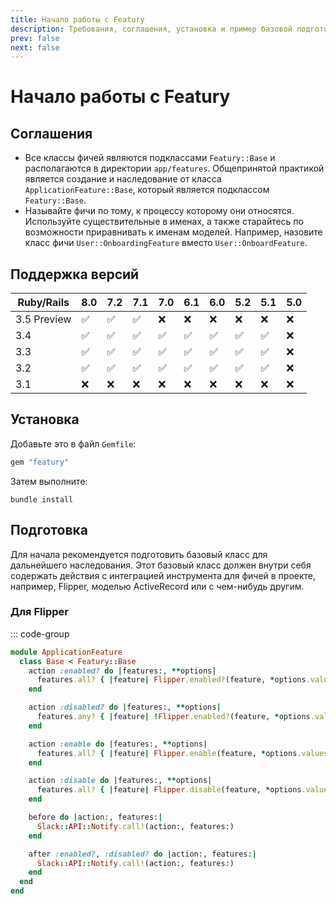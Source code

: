 ```yaml
---
title: Начало работы с Featury
description: Требования, соглашения, установка и пример базовой подготовки
prev: false
next: false
---
```


# Начало работы с Featury

## Соглашения

- Все классы фичей являются подклассами `Featury::Base` и располагаются в директории `app/features`. Общепринятой практикой является создание и наследование от класса `ApplicationFeature::Base`, который является подклассом `Featury::Base`.
- Называйте фичи по тому, к процессу которому они относятся. Используйте существительные в именах, а также старайтесь по возможности приравнивать к именам моделей. Например, назовите класс фичи `User::OnboardingFeature` вместо `User::OnboardFeature`.

## Поддержка версий

| Ruby/Rails  | 8.0 | 7.2 | 7.1 | 7.0 | 6.1 | 6.0 | 5.2 | 5.1 | 5.0 |
|-------------|---|---|---|---|---|---|---|---|---|
| 3.5 Preview | ✅ | ✅ | ✅ | ❌ | ❌ | ❌ | ❌ | ❌ | ❌ |
| 3.4         | ✅ | ✅ | ✅ | ✅ | ✅ | ✅ | ✅ | ✅ | ❌ |
| 3.3         | ✅ | ✅ | ✅ | ✅ | ✅ | ✅ | ✅ | ✅ | ❌ |
| 3.2         | ✅ | ✅ | ✅ | ✅ | ✅ | ✅ | ✅ | ✅ | ❌ |
| 3.1         | ❌ | ❌ | ❌ | ❌ | ❌ | ❌ | ❌ | ❌ | ❌ |

## Установка

Добавьте это в файл `Gemfile`:

```ruby
gem "featury"
```

Затем выполните:

```shell
bundle install
```

## Подготовка

Для начала рекомендуется подготовить базовый класс для дальнейшего наследования.
Этот базовый класс должен внутри себя содержать действия с интеграцией инструмента для фичей в проекте,
например, Flipper, моделью ActiveRecord или с чем-нибудь другим.

### Для Flipper

::: code-group

```ruby [app/features/application_feature/base.rb]
module ApplicationFeature
  class Base < Featury::Base
    action :enabled? do |features:, **options|
      features.all? { |feature| Flipper.enabled?(feature, *options.values) }
    end

    action :disabled? do |features:, **options|
      features.any? { |feature| !Flipper.enabled?(feature, *options.values) }
    end

    action :enable do |features:, **options|
      features.all? { |feature| Flipper.enable(feature, *options.values) }
    end

    action :disable do |features:, **options|
      features.all? { |feature| Flipper.disable(feature, *options.values) }
    end

    before do |action:, features:|
      Slack::API::Notify.call!(action:, features:)
    end

    after :enabled?, :disabled? do |action:, features:|
      Slack::API::Notify.call!(action:, features:)
    end
  end
end
```
